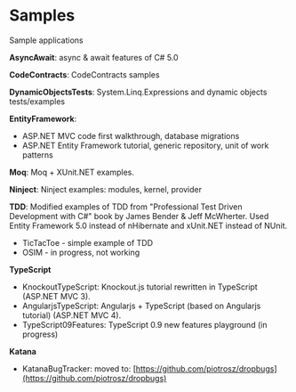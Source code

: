 Samples
=======

Sample applications

**AsyncAwait**: async & await features of C# 5.0

**CodeContracts**: CodeContracts samples

**DynamicObjectsTests**: System.Linq.Expressions and dynamic objects tests/examples

**EntityFramework**: 
  - ASP.NET MVC code first walkthrough, database migrations
  - ASP.NET Entity Framework tutorial, generic repository, unit of work patterns

**Moq**: Moq + XUnit.NET examples.

**Ninject**: Ninject examples: modules, kernel, provider

**TDD**: Modified examples of TDD from "Professional Test Driven Development with C#" book by James Bender & Jeff McWherter. 
     Used Entity Framework 5.0 instead of nHibernate and xUnit.NET instead of NUnit.
  - TicTacToe - simple example of TDD
  - OSIM - in progress, not working

**TypeScript**
  - KnockoutTypeScript: Knockout.js tutorial rewritten in TypeScript (ASP.NET MVC 3).
  - AngularjsTypeScript: Angularjs + TypeScript (based on Angularjs tutorial) (ASP.NET MVC 4).
  - TypeScript09Features: TypeScript 0.9 new features playground (in progress)

**Katana**
  - KatanaBugTracker: moved to: [https://github.com/piotrosz/dropbugs](https://github.com/piotrosz/dropbugs)
